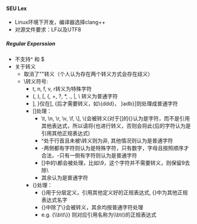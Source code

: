 #### SEU Lex
- Linux环境下开发，编译器选择clang++
- 对源文件要求：LF以及UTF8
##### Regular Experssion
- 不支持^ 和 $
- 关于转义
    - 取消了""转义（个人认为存在两个转义方式会存在歧义）
    - \转义符号: 
        - t, n, f, v, r转义为特殊字符
        - (, ), [, {, +, ?, *, ., |, \ 转义为普通字符
        - ], }仅在[, {后才需要转义，如\\{ddd}， }adb}]则处理成普通字符
        - []处理：
            - \t, \n, \r, \v, \f, \\], \\{会被转义(对于[]的{}认为是字符，而不是引用其他表达式，所以请将{也进行转义，否则会将此{后的字符认为是引用其他正规表达式)
            - ^处于行首且未被\转义则为非, 其他情况则认为是普通字符
            - -两侧都有字符则认为是特殊字符，只有数字，字母且按照顺序才合法，-只有一侧有字符则认为是普通字符
            - []中的\都会被处理，比如\9，这个字符并不需要转义，则保留9去除\
            - 其余认为是普通字符
        - {}处理：
            - {}用于分层定义，引用其他定义好的正规表达式, {}中为其他正规表达式名字
            - {}中除了\\}会被转义，其余均按普通字符处理
            - e.g. {\\\\b\t\\}} 则对应引用名称为\\\\b\t}的正规表达式